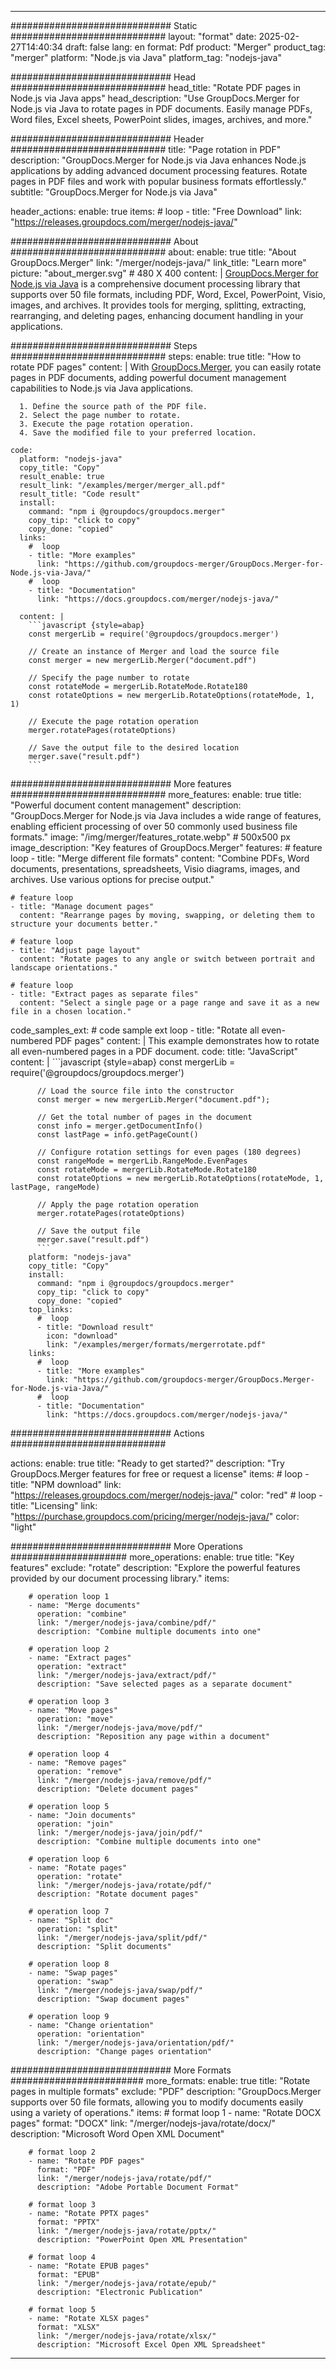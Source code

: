 
---
############################# Static ############################
layout: "format"
date:  2025-02-27T14:40:34
draft: false
lang: en
format: Pdf
product: "Merger"
product_tag: "merger"
platform: "Node.js via Java"
platform_tag: "nodejs-java"

############################# Head ############################
head_title: "Rotate PDF pages in Node.js via Java apps"
head_description: "Use GroupDocs.Merger for Node.js via Java to rotate pages in PDF documents. Easily manage PDFs, Word files, Excel sheets, PowerPoint slides, images, archives, and more."

############################# Header ############################
title: "Page rotation in PDF" 
description: "GroupDocs.Merger for Node.js via Java enhances Node.js applications by adding advanced document processing features. Rotate pages in PDF files and work with popular business formats effortlessly."
subtitle: "GroupDocs.Merger for Node.js via Java" 

header_actions:
  enable: true
  items:
    #  loop
    - title: "Free Download"
      link: "https://releases.groupdocs.com/merger/nodejs-java/"
      
############################# About ############################
about:
    enable: true
    title: "About GroupDocs.Merger"
    link: "/merger/nodejs-java/"
    link_title: "Learn more"
    picture: "about_merger.svg" # 480 X 400
    content: |
       [GroupDocs.Merger for Node.js via Java](/merger/nodejs-java/) is a comprehensive document processing library that supports over 50 file formats, including PDF, Word, Excel, PowerPoint, Visio, images, and archives. It provides tools for merging, splitting, extracting, rearranging, and deleting pages, enhancing document handling in your applications.

############################# Steps ############################
steps:
    enable: true
    title: "How to rotate PDF pages"
    content: |
      With [GroupDocs.Merger](/merger/nodejs-java/), you can easily rotate pages in PDF documents, adding powerful document management capabilities to Node.js via Java applications.
      
      1. Define the source path of the PDF file.
      2. Select the page number to rotate.
      3. Execute the page rotation operation.
      4. Save the modified file to your preferred location.
   
    code:
      platform: "nodejs-java"
      copy_title: "Copy"
      result_enable: true
      result_link: "/examples/merger/merger_all.pdf"
      result_title: "Code result"
      install:
        command: "npm i @groupdocs/groupdocs.merger"
        copy_tip: "click to copy"
        copy_done: "copied"
      links:
        #  loop
        - title: "More examples"
          link: "https://github.com/groupdocs-merger/GroupDocs.Merger-for-Node.js-via-Java/"
        #  loop
        - title: "Documentation"
          link: "https://docs.groupdocs.com/merger/nodejs-java/"
          
      content: |
        ```javascript {style=abap}
        const mergerLib = require('@groupdocs/groupdocs.merger')

        // Create an instance of Merger and load the source file
        const merger = new mergerLib.Merger("document.pdf")

        // Specify the page number to rotate
        const rotateMode = mergerLib.RotateMode.Rotate180
        const rotateOptions = new mergerLib.RotateOptions(rotateMode, 1, 1)

        // Execute the page rotation operation
        merger.rotatePages(rotateOptions)

        // Save the output file to the desired location
        merger.save("result.pdf")
        ```            

############################# More features ############################
more_features:
  enable: true
  title: "Powerful document content management"
  description: "GroupDocs.Merger for Node.js via Java includes a wide range of features, enabling efficient processing of over 50 commonly used business file formats."
  image: "/img/merger/features_rotate.webp" # 500x500 px
  image_description: "Key features of GroupDocs.Merger"
  features:
    # feature loop
    - title: "Merge different file formats"
      content: "Combine PDFs, Word documents, presentations, spreadsheets, Visio diagrams, images, and archives. Use various options for precise output."

    # feature loop
    - title: "Manage document pages"
      content: "Rearrange pages by moving, swapping, or deleting them to structure your documents better."

    # feature loop
    - title: "Adjust page layout"
      content: "Rotate pages to any angle or switch between portrait and landscape orientations."

    # feature loop
    - title: "Extract pages as separate files"
      content: "Select a single page or a page range and save it as a new file in a chosen location."
      
  code_samples_ext:
    # code sample ext loop
    - title: "Rotate all even-numbered PDF pages"
      content: |
        This example demonstrates how to rotate all even-numbered pages in a PDF document.
      code:
        title: "JavaScript"
        content: |
          ```javascript {style=abap}
          const mergerLib = require('@groupdocs/groupdocs.merger')
          
          // Load the source file into the constructor
          const merger = new mergerLib.Merger("document.pdf");

          // Get the total number of pages in the document
          const info = merger.getDocumentInfo()
          const lastPage = info.getPageCount()

          // Configure rotation settings for even pages (180 degrees)
          const rangeMode = mergerLib.RangeMode.EvenPages
          const rotateMode = mergerLib.RotateMode.Rotate180
          const rotateOptions = new mergerLib.RotateOptions(rotateMode, 1, lastPage, rangeMode)
          
          // Apply the page rotation operation
          merger.rotatePages(rotateOptions)

          // Save the output file
          merger.save("result.pdf")
          ```
        platform: "nodejs-java"
        copy_title: "Copy"
        install:
          command: "npm i @groupdocs/groupdocs.merger"
          copy_tip: "click to copy"
          copy_done: "copied"
        top_links:
          #  loop
          - title: "Download result"
            icon: "download"
            link: "/examples/merger/formats/mergerrotate.pdf"
        links:
          #  loop
          - title: "More examples"
            link: "https://github.com/groupdocs-merger/GroupDocs.Merger-for-Node.js-via-Java/"
          #  loop
          - title: "Documentation"
            link: "https://docs.groupdocs.com/merger/nodejs-java/"
            

            


############################# Actions ############################

actions:
  enable: true
  title: "Ready to get started?"
  description: "Try GroupDocs.Merger features for free or request a license"
  items:
    #  loop
    - title: "NPM download"
      link: "https://releases.groupdocs.com/merger/nodejs-java/"
      color: "red"
        #  loop
    - title: "Licensing"
      link: "https://purchase.groupdocs.com/pricing/merger/nodejs-java/"
      color: "light"


############################# More Operations #####################
more_operations:
    enable: true
    title: "Key features"
    exclude: "rotate"
    description: "Explore the powerful features provided by our document processing library."
    items: 
          
        # operation loop 1
        - name: "Merge documents"
          operation: "combine"
          link: "/merger/nodejs-java/combine/pdf/"
          description: "Combine multiple documents into one"

        # operation loop 2
        - name: "Extract pages"
          operation: "extract"
          link: "/merger/nodejs-java/extract/pdf/"
          description: "Save selected pages as a separate document"

        # operation loop 3
        - name: "Move pages"
          operation: "move"
          link: "/merger/nodejs-java/move/pdf/"
          description: "Reposition any page within a document"

        # operation loop 4
        - name: "Remove pages"
          operation: "remove"
          link: "/merger/nodejs-java/remove/pdf/"
          description: "Delete document pages"

        # operation loop 5
        - name: "Join documents"
          operation: "join"
          link: "/merger/nodejs-java/join/pdf/"
          description: "Combine multiple documents into one"

        # operation loop 6
        - name: "Rotate pages"
          operation: "rotate"
          link: "/merger/nodejs-java/rotate/pdf/"
          description: "Rotate document pages"

        # operation loop 7
        - name: "Split doc"
          operation: "split"
          link: "/merger/nodejs-java/split/pdf/"
          description: "Split documents"

        # operation loop 8
        - name: "Swap pages"
          operation: "swap"
          link: "/merger/nodejs-java/swap/pdf/"
          description: "Swap document pages"

        # operation loop 9
        - name: "Change orientation"
          operation: "orientation"
          link: "/merger/nodejs-java/orientation/pdf/"
          description: "Change pages orientation"
          
        
          
############################# More Formats ########################
more_formats:
    enable: true
    title: "Rotate pages in multiple formats"
    exclude: "PDF"
    description: "GroupDocs.Merger supports over 50 file formats, allowing you to modify documents easily using a variety of operations."
    items: 
        # format loop 1
        - name: "Rotate DOCX pages"
          format: "DOCX"
          link: "/merger/nodejs-java/rotate/docx/"
          description: "Microsoft Word Open XML Document"
          
        # format loop 2
        - name: "Rotate PDF pages"
          format: "PDF"
          link: "/merger/nodejs-java/rotate/pdf/"
          description: "Adobe Portable Document Format"
          
        # format loop 3
        - name: "Rotate PPTX pages"
          format: "PPTX"
          link: "/merger/nodejs-java/rotate/pptx/"
          description: "PowerPoint Open XML Presentation"

        # format loop 4
        - name: "Rotate EPUB pages"
          format: "EPUB"
          link: "/merger/nodejs-java/rotate/epub/"
          description: "Electronic Publication"
          
        # format loop 5
        - name: "Rotate XLSX pages"
          format: "XLSX"
          link: "/merger/nodejs-java/rotate/xlsx/"
          description: "Microsoft Excel Open XML Spreadsheet"
  

---